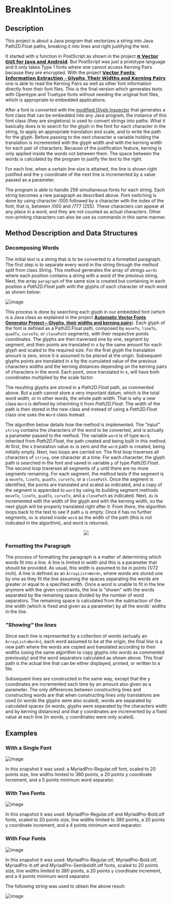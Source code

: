# BreakIntoLines

## Description

This project is about a Java program that vectorizes a string into Java Path2D.Float paths, breaking it into lines and right justifying the text.

It started with a function in PostScript as shown in the project [𝝿 𝗩𝗲𝗰𝘁𝗼𝗿 𝗚𝗨𝗜 𝗳𝗼𝗿 𝗝𝗮𝘃𝗮 𝗮𝗻𝗱 𝗔𝗻𝗱𝗿𝗼𝗶𝗱](https://github.com/nilostolte/Projects-Presentations/blob/main/%CF%80%20Vector%20GUI%20for%20Java%20and%20Android.md#%CF%80-vector-gui-for-java-and-android). But PostScript was just a prototype language and it only takes Type 1 fonts where one cannot access Kerning Pairs because they are encrypted. With the project [𝗩𝗲𝗰𝘁𝗼𝗿 𝗙𝗼𝗻𝘁𝘀: 𝗜𝗻𝗳𝗼𝗿𝗺𝗮𝘁𝗶𝗼𝗻 𝗘𝘅𝘁𝗿𝗮𝗰𝘁𝗶𝗼𝗻 - 𝗚𝗹𝘆𝗽𝗵𝘀, 𝗧𝗵𝗲𝗶𝗿 𝗪𝗶𝗱𝘁𝗵𝘀 𝗮𝗻𝗱 𝗞𝗲𝗿𝗻𝗶𝗻𝗴 𝗣𝗮𝗶𝗿𝘀](https://github.com/nilostolte/Projects-Presentations/blob/main/Automatic%20Vector%20Fonts%20Generator%20Project.md#automatic-vector-fonts-generator-project--glyphs-their-widths-and-kerning-pairs) one is able to read the Kerning Pairs as well as other font information directly from their font files. This is the final version which generates texts with Opentype and Truetype fonts without needing the original font files, which is appropriate to embedded applications.

After a font is converted with the 
[modified Glyph Inspector](https://github.com/nilostolte/Projects-Presentations/blob/main/Automatic%20Vector%20Fonts%20Generator%20Project.md#automatic-vector-fonts-generator-project--major-breakthrough) that generates a font class that can be embedded into any 
Java program, the instance of this font class (they are singletons) is used to convert strings into paths. What it 
basically does is to search for the glyph in the font for each character in the string, to apply an appropriate 
translation and scale, and to write the path for the glyph. Before passing to the next character a variable holding 
the translation is incremented with the glyph width and with the kerning width for each pair of characters. Because of the
justification feature, kerning is only applied inside the words not between them. The space between the words is calculated by
the program to justify the text to the right.

For each line, when a certain line size is attained, the line is shown right justified and the y coordinate of the next line 
is incremented by a value passed as a parameter.

The program is able to handle 256 simultaneous fonts for each string. Each string becomes a new paragraph as described above. Font
switching is done by using character /000 followed by a character with the index of the font, that is, between /000 and /777 (255). 
These characters can appear at any place in a word, and they are not counted as actual characters.
Other non-printing characters can also be use as commands in this same manner.

## Method Description and Data Structures

### Decomposing Words

The initial text is a string that is to be converted to a formatted paragraph. The first step is to separate every word in the string through the method _split_ from class _String_. This method generates the array of strings `words` where each position contains a string with a word of the previous string. Next, the array `paragraph` of the same size is created but containing in each position a _Path2D.Float_ path with the glyphs of each character of each word as shown below:

![image](https://user-images.githubusercontent.com/80269251/112131564-0df32980-8ba0-11eb-8a24-894521243b42.png)

This process is done by searching each glyph in our embedded font (which is a Java class as explained in the project [**Automatic Vector Fonts Generator Project – Glyphs, their widths and kerning pairs**](https://github.com/nilostolte/Projects-Presentations/blob/main/Automatic%20Vector%20Fonts%20Generator%20Project.md#font-transformed-in-a-java-class)). Each glyph of the font is defined as a Path2D.Float path, composed by `moveTo`, `lineTo`, `quadTo`, `curveTo`, or `closePath` segments, with their respective points coordinates. The glyphs are then traversed one by one, segment by segment, and their points are translated in x by the same amount for each glyph and scaled to the required size. For the first glyph the translation amount is zero, since it is assumed to be placed at the origin. Subsequent glyphs points are translated in x by the cumulated value of the previous characters widths and the kerning distances depending on the kerning pairs of characters in the word. Each point, once translated in x, will have both coordinates multiplied by the scale factor.

The resulting glyphs are stored in a _Path2D.Float_ path, as commented above. But a path cannot store a very important datum, which is the total word width, or in other words, the whole path width. That is why a new class `Word` is defined by inherinting it from _Path2D.Float_. The width of the path is then stored in the new class and instead of using a _Path2D.Float_ class one uses the `Word` class instead.

The algorithm below details how the method is implemented. The _"input"_ `string` contains the characters of the word to be converted, and is actually a parameter passed to the method. The variable `word` is of type `Word`, inherited from _Path2D.Float_, the path created and being built in this method. At first, the x translation value `dx` is zero and the `word` path is created, being initially empty. Next, two loops are carried on. The first loop traverses all characters of `string`, one character at a time. For each character, the glyph path is searched in the font and saved in variable `p` of type _Path2D.Float_. The second loop traverses all segments of `p` until there are no more segments remaining. For each segment, the method tests if the segment is a `moveTo`, `lineTo`, `quadTo`, `curveTo`, or a `closePath`. Once the segment is identified, the points are translated and scaled as indicated, and a copy of the segment is appended to `word` by using its building segment methods `moveTo`, `lineTo`, `quadTo`, `curveTo`, and a `closePath` as indicated. Next, `dx` is incremented with the width of the glyph and with the kerning width, so the next glyph will be properly translated right after it. From there, the algorithm loops back to the test to see if path `p` is empty. Once it has no further segments, `dx` is stored inside `word` as the width of the path (this is not indicated in the algorithm), and word is returned.

<p align="center"">
   <img src="https://user-images.githubusercontent.com/80269251/112189902-de154780-8bda-11eb-81f9-675bac4b5491.png" />
</p>

### Formatting the Paragraph

The process of formatting the paragraph is a matter of determining which words fit into a line. A line is limited in width and this is a parameter that should be provided. As usual, this width is assumed to be in points (1/72 inch). A line is defined as an `ArrayList<Word>`, where words are stored one by one as they fit the line assuming the spaces separating the words are greater or equal to a specified width. Once a word is unable to fit in the line anymore with the given constraints, the line is "shown" with the words separated by the remaining space divided by the number of word separators. The remaining space is calculated from the subtraction of the line width (which is fixed and given as a parameter) by all the words' widths in the line. 

### _"Showing"_ the lines

Since each line is represented by a collection of words (actually an `ArrayList<Word>`), each word assumed to be at the origin, the final line is a new path where the words are copied and translated according to their widths (using the same algorithm to copy glyphs into words as commented previously) and the word separators calculated as shown above. This final path is the actual line that can be either displayed, printed, or written to a file.

Subsequent lines are constructed in the same way, except that the y coordinates are incremented each time by an amount also given as a parameter. The only differences between constructing lines and constructing words are that when constructing lines only translations are used (in words the glyphs were also scaled), words are separated by calculated spaces (in words, glyphs were separated by the characters width and by kerning distances) and that y coordinates are incremented by a fixed value at each line (in words, y coordinates were only scaled).

## Examples

### With a Single Font
![image](https://user-images.githubusercontent.com/80269251/111925521-93cb8380-8a7f-11eb-94f8-d42d50366aa4.png)

In this snapshot it was used: a MyriadPro-Regular.otf font, scaled to 20 points size, line widths limited to 380 points, a
20 points y coordinate increment, and a 5 points minimum word separator.

### With Two Fonts

![image](https://user-images.githubusercontent.com/80269251/111985704-57ca0a00-8ae3-11eb-9e71-c319486bac6c.png)

In this snapshot it was used: MyriadPro-Regular.otf and MyriadPro-Bold.otf fonts, scaled to 20 points size, line widths 
limited to 380 points, a 20 points y coordinate increment, and a 4 points minimum word separator.

### With Four Fonts

![image](https://user-images.githubusercontent.com/80269251/112010236-8359ee00-8afd-11eb-817a-29a4984939ee.png)

In this snapshot it was used: MyriadPro-Regular.otf, MyriadPro-Bold.otf, MyriadPro-It.otf and MyriadPro-SemiboldIt.otf fonts, 
scaled to 20 points size, line widths limited to 380 points, a 20 points y coordinate increment, and a 4 points minimum word 
separator.

The following string was used to obtain the above result:

![image](https://user-images.githubusercontent.com/80269251/112013660-97531f00-8b00-11eb-9143-9bc29d31767c.png)



